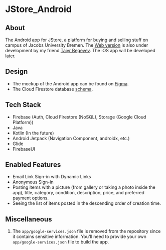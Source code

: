 # JStore_Android

## About

The Android app for JStore, a platform for buying and selling stuff on campus
of Jacobs University Bremen. The [Web version](jstore.xyz) is also under development by
my friend [Taiyr Begeyev](https://github.com/taiyrbegeyev). The iOS app 
will be developed later.

## Design

* The mockup of the Android app can be found on [Figma](https://www.figma.com/file/u1rvftO0KvVqqFpn2mYC1P/Android?node-id=0%3A1).
* The Cloud Firestore database [schema](DB_SCHEMA.md).

## Tech Stack

* Firebase (Auth, Cloud Firestore (NoSQL), Storage (Google Cloud Platform))
* Java
* Kotlin (In the future)
* Android Jetpack (Navigation Component, androidx, etc.)
* Glide
* FirebaseUI

## Enabled Features

* Email Link Sign-in with Dynamic Links
* Anonymous Sign-in
* Posting items with a picture (from gallery or taking a photo inside the app),
title, category, condition, description, price, and preferred payment options.
* Seeing the list of items posted in the descending order of creation time.

## Miscellaneous

1. The `app/google-services.json` file is removed from the repository since it contains sensitive information. You'll need to provide your own `app/google-services.json` file to build the app.
